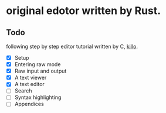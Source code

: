 # original edotor written by Rust.

## Todo

following step by step editor tutorial written by C, [killo](https://viewsourcecode.org/snaptoken/kilo/).

- [x] Setup
- [x] Entering raw mode
- [x] Raw input and output
- [x] A text viewer
- [x] A text editor
- [ ] Search
- [ ] Syntax highlighting
- [ ] Appendices
